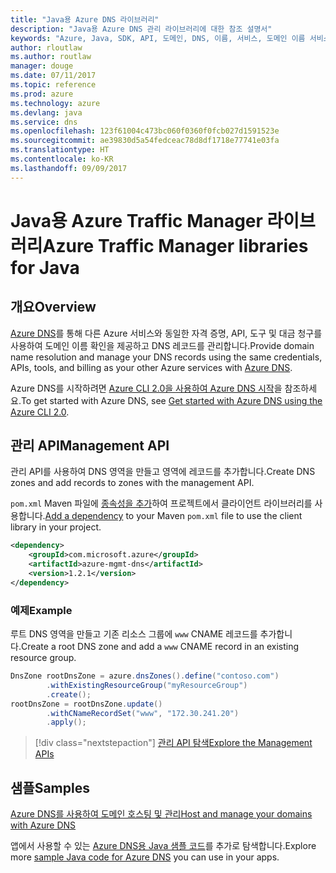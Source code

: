 ```yaml
---
title: "Java용 Azure DNS 라이브러리"
description: "Java용 Azure DNS 관리 라이브러리에 대한 참조 설명서"
keywords: "Azure, Java, SDK, API, 도메인, DNS, 이름, 서비스, 도메인 이름 서비스"
author: rloutlaw
ms.author: routlaw
manager: douge
ms.date: 07/11/2017
ms.topic: reference
ms.prod: azure
ms.technology: azure
ms.devlang: java
ms.service: dns
ms.openlocfilehash: 123f61004c473bc060f0360f0fcb027d1591523e
ms.sourcegitcommit: ae39830d5a54fedceac78d8df1718e77741e03fa
ms.translationtype: HT
ms.contentlocale: ko-KR
ms.lasthandoff: 09/09/2017
---
```

# <a name="azure-traffic-manager-libraries-for-java"></a><span data-ttu-id="cd5af-104">Java용 Azure Traffic Manager 라이브러리</span><span class="sxs-lookup"><span data-stu-id="cd5af-104">Azure Traffic Manager libraries for Java</span></span>

## <a name="overview"></a><span data-ttu-id="cd5af-105">개요</span><span class="sxs-lookup"><span data-stu-id="cd5af-105">Overview</span></span>

<span data-ttu-id="cd5af-106">[Azure DNS](/azure/dns/dns-overview)를 통해 다른 Azure 서비스와 동일한 자격 증명, API, 도구 및 대금 청구를 사용하여 도메인 이름 확인을 제공하고 DNS 레코드를 관리합니다.</span><span class="sxs-lookup"><span data-stu-id="cd5af-106">Provide domain name resolution and manage your DNS records using the same credentials, APIs, tools, and billing as your other Azure services with [Azure DNS](/azure/dns/dns-overview).</span></span>

<span data-ttu-id="cd5af-107">Azure DNS를 시작하려면 [Azure CLI 2.0을 사용하여 Azure DNS 시작](/azure/dns/dns-getstarted-cli)을 참조하세요.</span><span class="sxs-lookup"><span data-stu-id="cd5af-107">To get started with Azure DNS, see [Get started with Azure DNS using the Azure CLI 2.0](/azure/dns/dns-getstarted-cli).</span></span>

## <a name="management-api"></a><span data-ttu-id="cd5af-108">관리 API</span><span class="sxs-lookup"><span data-stu-id="cd5af-108">Management API</span></span>

<span data-ttu-id="cd5af-109">관리 API를 사용하여 DNS 영역을 만들고 영역에 레코드를 추가합니다.</span><span class="sxs-lookup"><span data-stu-id="cd5af-109">Create DNS zones and add records to zones with the management API.</span></span>

<span data-ttu-id="cd5af-110">`pom.xml` Maven 파일에 [종속성을 추가](https://maven.apache.org/guides/getting-started/index.html#How_do_I_use_external_dependencies)하여 프로젝트에서 클라이언트 라이브러리를 사용합니다.</span><span class="sxs-lookup"><span data-stu-id="cd5af-110">[Add a dependency](https://maven.apache.org/guides/getting-started/index.html#How_do_I_use_external_dependencies) to your Maven `pom.xml` file to use the client library in your project.</span></span>

```XML
<dependency>
    <groupId>com.microsoft.azure</groupId>
    <artifactId>azure-mgmt-dns</artifactId>
    <version>1.2.1</version>
</dependency>
```   

### <a name="example"></a><span data-ttu-id="cd5af-111">예제</span><span class="sxs-lookup"><span data-stu-id="cd5af-111">Example</span></span>

<span data-ttu-id="cd5af-112">루트 DNS 영역을 만들고 기존 리소스 그룹에 `www` CNAME 레코드를 추가합니다.</span><span class="sxs-lookup"><span data-stu-id="cd5af-112">Create a root DNS zone and add a `www` CNAME record in an existing resource group.</span></span>

```java
DnsZone rootDnsZone = azure.dnsZones().define("contoso.com")
        .withExistingResourceGroup("myResourceGroup")
        .create();
rootDnsZone = rootDnsZone.update()
        .withCNameRecordSet("www", "172.30.241.20")
        .apply();
```

> [!div class="nextstepaction"]
> [<span data-ttu-id="cd5af-113">관리 API 탐색</span><span class="sxs-lookup"><span data-stu-id="cd5af-113">Explore the Management APIs</span></span>](/java/api/overview/azure/dns/managementapi)

## <a name="samples"></a><span data-ttu-id="cd5af-114">샘플</span><span class="sxs-lookup"><span data-stu-id="cd5af-114">Samples</span></span>

[<span data-ttu-id="cd5af-115">Azure DNS를 사용하여 도메인 호스팅 및 관리</span><span class="sxs-lookup"><span data-stu-id="cd5af-115">Host and manage your domains with Azure DNS</span></span>](https://github.com/Azure-Samples/dns-java-host-and-manage-your-domains)

<span data-ttu-id="cd5af-116">앱에서 사용할 수 있는 [Azure DNS용 Java 샘플 코드](https://azure.microsoft.com/resources/samples/?platform=java&term=dns)를 추가로 탐색합니다.</span><span class="sxs-lookup"><span data-stu-id="cd5af-116">Explore more [sample Java code for Azure DNS](https://azure.microsoft.com/resources/samples/?platform=java&term=dns) you can use in your apps.</span></span>